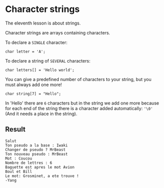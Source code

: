 # Character strings

The eleventh lesson is about strings.

Character strings are arrays containing characters.

To declare a ``SINGLE`` character:
```
char letter = 'A';
```

To declare a string of ``SEVERAL`` characters:
```
char letters[] = 'Hello world';
```

You can give a predefined number of characters to your string, but you must always add one more!
```
char string[7] = "Hello";
```

In 'Hello' there are ``6`` characters but in the string we add one more because for each end of the string there is a character added automatically: ``'\0'`` (And it needs a place in the string).

## Result
```
Salut
Ton pseudo a la base : Iwaki
Changer de pseudo ? MrBeast
Ton nouveau pseudo : MrBeast
Mot : Coucou
Nombre de lettres : 6
Baguette est apres le mot Avion
Boul et Bill
Le mot: Grosminet, a ete trouve !
-Yang
```